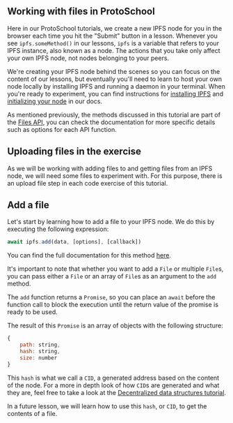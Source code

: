 
## Working with files in ProtoSchool
Here in our ProtoSchool tutorials, we create a new IPFS node for you in the browser each time you hit the "Submit" button in a lesson. Whenever you see `ipfs.someMethod()` in our lessons, `ipfs` is a variable that refers to your IPFS instance, also known as a node. The actions that you take only affect your own IPFS node, not nodes belonging to your peers.

We're creating your IPFS node behind the scenes so you can focus on the content of our lessons, but eventually you'll need to learn to host your own node locally by installing IPFS and running a daemon in your terminal. When you're ready to experiment, you can find instructions for [installing IPFS](https://docs.ipfs.io/guides/guides/install/) and [initializing your node](https://docs.ipfs.io/introduction/usage/#initialize-the-repository) in our docs.

As mentioned previously, the methods discussed in this tutorial are part of the [Files API](https://github.com/ipfs/interface-js-ipfs-core/blob/master/SPEC/FILES.md), you can check the documentation for more specific details such as options for each API function.

## Uploading files in the exercise

As we will be working with adding files to and getting files from an IPFS node, we will need some files to experiment with. For this purpose, there is an upload file step in each code exercise of this tutorial.

## Add a file

Let's start by learning how to add a file to your IPFS node. We do this by executing the following expression:

```javascript
await ipfs.add(data, [options], [callback])
```

You can find the full documentation for this method [here](https://github.com/ipfs/interface-js-ipfs-core/blob/master/SPEC/FILES.md#add).

It's important to note that whether you want to add a `File` or multiple `File`s, you can pass either a `File` or an array of `File`s as an argument to the `add` method.

The `add` function returns a `Promise`, so you can place an `await` before the function call to block the execution until the return value of the promise is ready to be used.

The result of this `Promise` is an array of objects with the following structure:
```javascript
{
    path: string,
    hash: string,
    size: number
}
```

This `hash` is what we call a `CID`, a generated address based on the content of the node. For a more in depth look of how `CID`s are generated and what they are, feel free to take a look at the [Decentralized data structures tutorial](https://proto.school/#/data-structures).

In a future lesson, we will learn how to use this `hash`, or `CID`, to get the contents of a file.